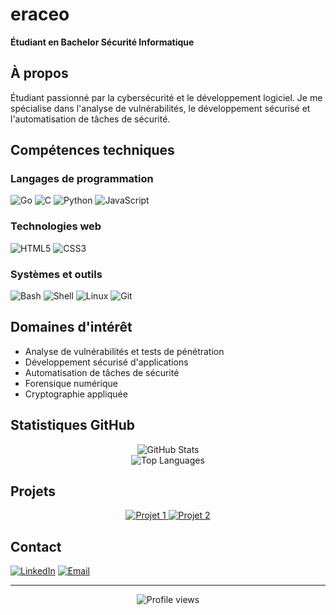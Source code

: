 # eraceo

**Étudiant en Bachelor Sécurité Informatique**

## À propos

Étudiant passionné par la cybersécurité et le développement logiciel. Je me spécialise dans l'analyse de vulnérabilités, le développement sécurisé et l'automatisation de tâches de sécurité.

## Compétences techniques

### Langages de programmation
![Go](https://img.shields.io/badge/-Go-00ADD8?style=flat&logo=Go&logoColor=white)
![C](https://img.shields.io/badge/-C-A8B9CC?style=flat&logo=C&logoColor=black)
![Python](https://img.shields.io/badge/-Python-3776AB?style=flat&logo=Python&logoColor=white)
![JavaScript](https://img.shields.io/badge/-JavaScript-F7DF1E?style=flat&logo=JavaScript&logoColor=black)

### Technologies web
![HTML5](https://img.shields.io/badge/-HTML5-E34F26?style=flat&logo=HTML5&logoColor=white)
![CSS3](https://img.shields.io/badge/-CSS3-1572B6?style=flat&logo=CSS3&logoColor=white)

### Systèmes et outils
![Bash](https://img.shields.io/badge/-Bash-4EAA25?style=flat&logo=GNU-Bash&logoColor=white)
![Shell](https://img.shields.io/badge/-Shell-FFD500?style=flat&logo=Shell&logoColor=black)
![Linux](https://img.shields.io/badge/-Linux-FCC624?style=flat&logo=Linux&logoColor=black)
![Git](https://img.shields.io/badge/-Git-F05032?style=flat&logo=Git&logoColor=white)

## Domaines d'intérêt

- Analyse de vulnérabilités et tests de pénétration
- Développement sécurisé d'applications
- Automatisation de tâches de sécurité
- Forensique numérique
- Cryptographie appliquée

## Statistiques GitHub

<div align="center">
  <img src="https://github-readme-stats.vercel.app/api?username=VOTRE_USERNAME&show_icons=true&theme=default&hide_border=true&count_private=true" alt="GitHub Stats" />
</div>

<div align="center">
  <img src="https://github-readme-stats.vercel.app/api/top-langs/?username=VOTRE_USERNAME&layout=compact&theme=default&hide_border=true" alt="Top Languages" />
</div>

## Projets

<div align="center">
  <a href="https://github.com/VOTRE_USERNAME/PROJET1">
    <img src="https://github-readme-stats.vercel.app/api/pin/?username=VOTRE_USERNAME&repo=PROJET1&theme=default&hide_border=true" alt="Projet 1" />
  </a>
  <a href="https://github.com/VOTRE_USERNAME/PROJET2">
    <img src="https://github-readme-stats.vercel.app/api/pin/?username=VOTRE_USERNAME&repo=PROJET2&theme=default&hide_border=true" alt="Projet 2" />
  </a>
</div>

## Contact

[![LinkedIn](https://img.shields.io/badge/-LinkedIn-0077B5?style=flat&logo=LinkedIn&logoColor=white)](https://linkedin.com/in/VOTRE_PROFIL)
[![Email](https://img.shields.io/badge/-Email-D14836?style=flat&logo=Gmail&logoColor=white)](mailto:votre.email@example.com)

---

<div align="center">
  <img src="https://komarev.com/ghpvc/?username=VOTRE_USERNAME&color=blue&style=flat&label=Visiteurs" alt="Profile views" />
</div>
